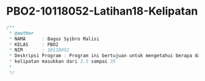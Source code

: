 # PBO2-10118052-Latihan18-Kelipatan

```java
/**
 * @author 
 * NAMA      : Bagus Syibro Malisi
 * KELAS     : PBO2
 * NIM       : 10118052
 * Deskripsi Program : Program ini bertujuan untuk mengetahui berapa dari angka
 * kelipatan masukkan dari 3.5 sampai 35
 * 
 */
 ```
 
